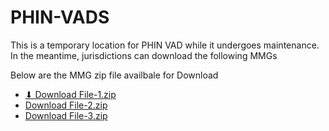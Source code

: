 # PHIN-VADS

This is a temporary location for PHIN VAD while it undergoes maintenance. In the meantime, jurisdictions can download the following MMGs

Below are the MMG zip file availbale for Download



- [⬇ Download File-1.zip](https://github.com/MMirabito/raw/main/MMG/File-1.zip)
- [Download File-2.zip](MMG/File-2.zip)
- [Download File-3.zip](MMG/File-3.zip) 


